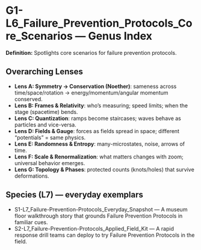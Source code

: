 # G1-L6_Failure_Prevention_Protocols_Core_Scenarios — Genus Index
**Definition:** Spotlights core scenarios for failure prevention protocols.

## Overarching Lenses

- **Lens A: Symmetry -> Conservation (Noether)**: sameness across time/space/rotation → energy/momentum/angular momentum conserved.
- **Lens B: Frames & Relativity**: who’s measuring; speed limits; when the stage (spacetime) bends.
- **Lens C: Quantization**: ramps become staircases; waves behave as particles and vice-versa.
- **Lens D: Fields & Gauge**: forces as fields spread in space; different “potentials” = same physics.
- **Lens E: Randomness & Entropy**: many-microstates, noise, arrows of time.
- **Lens F: Scale & Renormalization**: what matters changes with zoom; universal behavior emerges.
- **Lens G: Topology & Phases**: protected counts (knots/holes) that survive deformations.

## Species (L7) — everyday exemplars
- S1-L7_Failure-Prevention-Protocols_Everyday_Snapshot — A museum floor walkthrough story that grounds Failure Prevention Protocols in familiar cues.
- S2-L7_Failure-Prevention-Protocols_Applied_Field_Kit — A rapid response drill teams can deploy to try Failure Prevention Protocols in the field.
